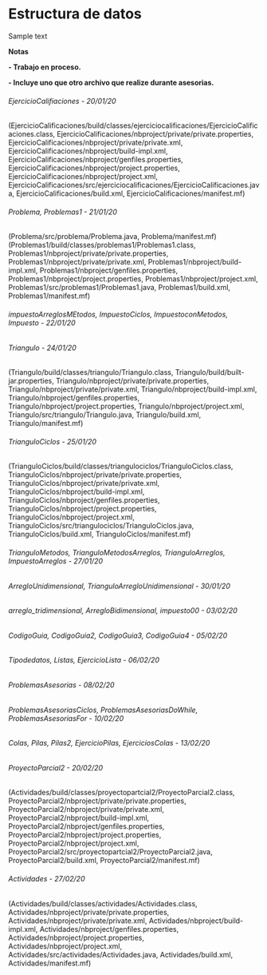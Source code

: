 # Estructura de datos
<!----Descripcion---->
Sample text
<!----Separador de la descripcion ---->

<!----Notas---->
**Notas**

**- Trabajo en proceso.**

**- Incluye uno que otro archivo que realize durante asesorias.**
<!----Separador de las notas---->

###### EjercicioCalifiaciones - 20/01/20
(EjercicioCalificaciones/build/classes/ejerciciocalificaciones/EjercicioCalificaciones.class, 
EjercicioCalificaciones/nbproject/private/private.properties, 
EjercicioCalificaciones/nbproject/private/private.xml, 
EjercicioCalificaciones/nbproject/build-impl.xml, 
EjercicioCalificaciones/nbproject/genfiles.properties, 
EjercicioCalificaciones/nbproject/project.properties, 
EjercicioCalificaciones/nbproject/project.xml, 
EjercicioCalificaciones/src/ejerciciocalificaciones/EjercicioCalificaciones.java, 
EjercicioCalificaciones/build.xml, 
EjercicioCalificaciones/manifest.mf)
###### Problema, Problemas1 - 21/01/20
(Problema/src/problema/Problema.java, 
Problema/manifest.mf)
(Problemas1/build/classes/problemas1/Problemas1.class, 
Problemas1/nbproject/private/private.properties, 
Problemas1/nbproject/private/private.xml, 
Problemas1/nbproject/build-impl.xml, 
Problemas1/nbproject/genfiles.properties, 
Problemas1/nbproject/project.properties, 
Problemas1/nbproject/project.xml, 
Problemas1/src/problemas1/Problemas1.java, 
Problemas1/build.xml, 
Problemas1/manifest.mf)

###### impuestoArreglosMEtodos, ImpuestoCiclos, ImpuestoconMetodos, Impuesto - 22/01/20
###### Triangulo - 24/01/20
(Triangulo/build/classes/triangulo/Triangulo.class, 
Triangulo/build/built-jar.properties, 
Triangulo/nbproject/private/private.properties, 
Triangulo/nbproject/private/private.xml, 
Triangulo/nbproject/build-impl.xml, 
Triangulo/nbproject/genfiles.properties, 
Triangulo/nbproject/project.properties, 
Triangulo/nbproject/project.xml, 
Triangulo/src/triangulo/Triangulo.java, 
Triangulo/build.xml, 
Triangulo/manifest.mf)
###### TrianguloCiclos - 25/01/20
(TrianguloCiclos/build/classes/triangulociclos/TrianguloCiclos.class, 
TrianguloCiclos/nbproject/private/private.properties, 
TrianguloCiclos/nbproject/private/private.xml, 
TrianguloCiclos/nbproject/build-impl.xml, 
TrianguloCiclos/nbproject/genfiles.properties, 
TrianguloCiclos/nbproject/project.properties, 
TrianguloCiclos/nbproject/project.xml, 
TrianguloCiclos/src/triangulociclos/TrianguloCiclos.java, 
TrianguloCiclos/build.xml, 
TrianguloCiclos/manifest.mf)
###### TrianguloMetodos, TrianguloMetodosArreglos, TrianguloArreglos, ImpuestoArreglos - 27/01/20
###### ArregloUnidimensional, TrianguloArregloUnidimensional - 30/01/20
###### arreglo_tridimensional, ArregloBidimensional, impuesto00 - 03/02/20
###### CodigoGuia, CodigoGuia2, CodigoGuia3, CodigoGuia4 - 05/02/20
###### Tipodedatos, Listas, EjercicioLista - 06/02/20
###### ProblemasAsesorias - 08/02/20
###### ProblemasAsesoriasCiclos, ProblemasAsesoriasDoWhile, ProblemasAsesoriasFor - 10/02/20
###### Colas, Pilas, Pilas2, EjercicioPilas, EjerciciosColas - 13/02/20
###### ProyectoParcial2 - 20/02/20
(Actividades/build/classes/proyectopartcial2/ProyectoParcial2.class, 
ProyectoParcial2/nbproject/private/private.properties, 
ProyectoParcial2/nbproject/private/private.xml, 
ProyectoParcial2/nbproject/build-impl.xml, 
ProyectoParcial2/nbproject/genfiles.properties, 
ProyectoParcial2/nbproject/project.properties, 
ProyectoParcial2/nbproject/project.xml, 
ProyectoParcial2/src/proyectopartcial2/ProyectoParcial2.java, 
ProyectoParcial2/build.xml, 
ProyectoParcial2/manifest.mf)
###### Actividades - 27/02/20
(Actividades/build/classes/actividades/Actividades.class, 
Actividades/nbproject/private/private.properties, 
Actividades/nbproject/private/private.xml, 
Actividades/nbproject/build-impl.xml, 
Actividades/nbproject/genfiles.properties, 
Actividades/nbproject/project.properties, 
Actividades/nbproject/project.xml, 
Actividades/src/actividades/Actividades.java, 
Actividades/build.xml, 
Actividades/manifest.mf)

